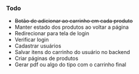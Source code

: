 ### Todo

- ~~Botão de adicionar ao carrinho em cada produto~~
- Manter estado dos produtos ao voltar a página
- Redirecionar para tela de login
- Verificar login
- Cadastrar usuários
- Salvar itens do carrinho do usuário no backend
- Criar páginas de produtos
- Gerar pdf ou algo do tipo com o carrinho final